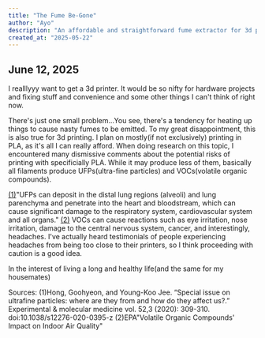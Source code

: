 ```yaml
---
title: "The Fume Be-Gone"
author: "Ayo"
description: "An affordable and straightforward fume extractor for 3d printing"
created_at: "2025-05-22"
---
```


## June 12, 2025
I realllyyy want to get a 3d printer. It would be so nifty for hardware projects and fixing stuff and convenience and some other things I can't think of right now.

There's just one small problem...You see, there's a tendency for heating up things to cause nasty fumes to be emitted. To my great disappointment, this is also true for 3d printing. I plan on mostly(if not exclusively) printing in PLA, as it's all I can really afford. When doing research on this topic, I encountered many dismissive comments about the potential risks of printing with specificially PLA. While it may produce less of them, basically all filaments produce UFPs(ultra-fine particles) and VOCs(volatile organic compounds).

[(1)](https://pmc.ncbi.nlm.nih.gov/articles/PMC7156368/)"UFPs can deposit in the distal lung regions (alveoli) and lung parenchyma and penetrate into the heart and bloodstream, which can cause significant damage to the respiratory system, cardiovascular system and all organs."
[(2)](https://www.epa.gov/indoor-air-quality-iaq/volatile-organic-compounds-impact-indoor-air-quality) VOCs can cause reactions such as eye irritation, nose irritation, damage to the central nervous system, cancer, and interestingly, headaches. I've actually heard testimonials of people experiencing headaches from being too close to their printers, so I think proceeding with caution is a good idea.

In the interest of living a long and healthy life(and the same for my housemates)

Sources:
(1)Hong, Goohyeon, and Young-Koo Jee. “Special issue on ultrafine particles: where are they from and how do they affect us?.” Experimental & molecular medicine vol. 52,3 (2020): 309-310. doi:10.1038/s12276-020-0395-z
(2)EPA"Volatile Organic Compounds' Impact on Indoor Air Quality"

